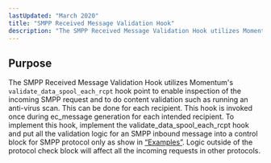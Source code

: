 ```yaml
---
lastUpdated: "March 2020"
title: "SMPP Received Message Validation Hook"
description: "The SMPP Received Message Validation Hook utilizes Momentum's validate data spool each rcpt hook point to enable inspection of the incoming SMPP request and to do content validation such as running an anti virus scan This can be done for each recipient This hook is invoked once during ec message..."
---
```



## <a name="SMPPReceivedMessageValidationHook.purpose"></a> Purpose

The SMPP Received Message Validation Hook utilizes Momentum's `validate_data_spool_each_rcpt` hook point to enable inspection of the incoming SMPP request and to do content validation such as running an anti-virus scan. This can be done for each recipient. This hook is invoked once during ec_message generation for each intended recipient. To implement this hook, implement the validate_data_spool_each_rcpt hook and put all the validation logic for an SMPP inbound message into a control block for SMPP protocol only as show in [“Examples”](/momentum/mobile/mobile-developer-guide/smpp-received-message-validation-hook-examples). Logic outside of the protocol check block will affect all the incoming requests in other protocols.